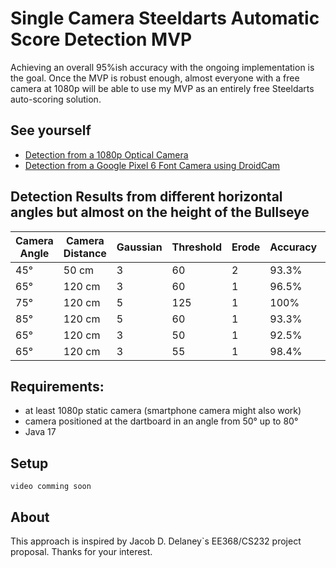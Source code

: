 # Single Camera Steeldarts Automatic Score Detection MVP

Achieving an overall 95%ish accuracy with the ongoing implementation is the goal. 
Once the MVP is robust enough, almost everyone with a free camera at 1080p will be able to use my MVP as an entirely free Steeldarts auto-scoring solution.

## See yourself
* [Detection from a 1080p Optical Camera](https://www.youtube.com/watch?v=M4H4NsJZQY4)
* [Detection from a Google Pixel 6 Font Camera using DroidCam](https://www.youtube.com/watch?v=z5BrQy0Rp8Y)

## Detection Results from different horizontal angles but almost on the height of the Bullseye

Camera Angle | Camera Distance | Gaussian | Threshold | Erode | Accuracy | Success Ratio
--- | --- | --- | --- |--- |--- |--- 
45°|50 cm|3|60|2|93.3%|2:30
65°|120 cm|3|60|1|96.5%|1:30
75°|120 cm|5|125|1|100%|0:30
85°|120 cm|5|60|1|93.3%|2:30
65°|120 cm|3|50|1|92.5%|6:80
65°|120 cm|3|55|1|98.4%|3:190

## Requirements: 
* at least 1080p static camera (smartphone camera might also work)
* camera positioned at the dartboard in an angle from 50° up to 80°
* Java 17

## Setup
`video comming soon`

## About

This approach is inspired by Jacob D. Delaney`s EE368/CS232 project proposal.
Thanks for your interest.
